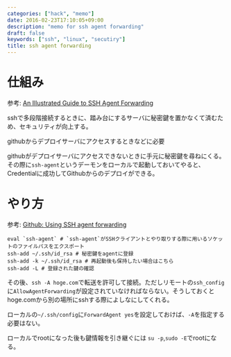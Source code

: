 ```yaml
---
categories: ["hack", "memo"]
date: 2016-02-23T17:10:05+09:00
description: "memo for ssh agent forwarding"
draft: false
keywords: ["ssh", "linux", "secutiry"]
title: ssh agent forwarding
---
```


# 仕組み

参考: [An Illustrated Guide to SSH Agent Forwarding](http://www.unixwiz.net/techtips/ssh-agent-forwarding.html)

sshで多段階接続するときに、踏み台にするサーバに秘密鍵を置かなくて済むため、セキュリティが向上する。

githubからデプロイサーバにアクセスするときなどに必要

githubがデプロイサーバにアクセスできないときに手元に秘密鍵を尋ねにくる。その際に`ssh-agent`というデーモンをローカルで起動しておいてやると、Credentialに成功してGithubからのデプロイができる。

# やり方

参考: [Github: Using SSH agent forwarding](https://developer.github.com/guides/using-ssh-agent-forwarding/)

```
eval `ssh-agent` # `ssh-agent`がSSHクライアントとやり取りする際に用いるソケットのファイルパスをエクスポート
ssh-add ~/.ssh/id_rsa # 秘密鍵をagentに登録
ssh-add -k ~/.ssh/id_rsa # 再起動後も保持したい場合はこちら
ssh-add -L # 登録された鍵の確認
```

その後、`ssh -A hoge.com`で転送を許可して接続。ただしリモートの`ssh_config`に`AllowAgentForwarding`が設定されていなければならない。そうしておくとhoge.comから別の場所にsshする際によしなにしてくれる。

ローカルの`~/.ssh/config`に`ForwardAgent yes`を設定しておけば、`-A`を指定する必要はない。

ローカルでrootになった後も鍵情報を引き継ぐには
`su -p`,`sudo -E`でrootになる。
